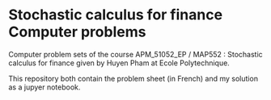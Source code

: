 # Stochastic calculus for finance Computer problems
Computer problem sets of the course APM_51052_EP / MAP552 : Stochastic calculus for finance given by Huyen Pham at Ecole Polytechnique.

This repository both contain the problem sheet (in French) and my solution as a jupyer notebook.

